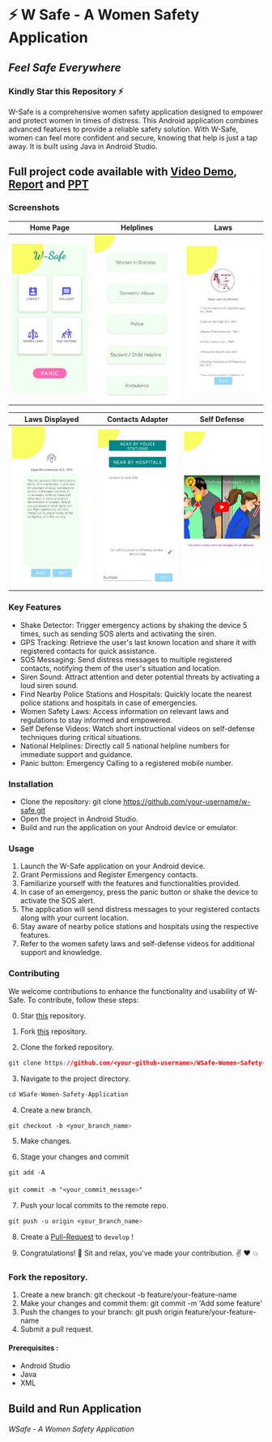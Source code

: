 # ⚡ W Safe - A Women Safety Application
## _Feel Safe Everywhere_
### Kindly Star this Repository ⚡

W-Safe is a comprehensive women safety application designed to empower and protect women in times of distress. This Android application combines advanced features to provide a reliable safety solution. With W-Safe, women can feel more confident and secure, knowing that help is just a tap away. It is built using Java in Android Studio.

## Full project code available with [Video Demo](https://youtu.be/Vxo8UF8Jc40), [Report](https://github.com/SuriyaaVijay/WSafe-Women-Safety-Application/blob/master/WSafe%20Report.pdf) and [PPT](https://github.com/SuriyaaVijay/WSafe-Women-Safety-Application/blob/master/WSafe%20PPT.pptx)

### Screenshots
Home Page | Helplines | Laws
:------------------:|:-------------------:|:-------------------:
![Home - screenshot](Media/Home.jpeg) | ![Helplines - screenshot](Media/Helpline.jpeg) | ![Laws - screenshot](Media/Laws.jpeg) 

Laws Displayed | Contacts Adapter | Self Defense
:------------------:|:-------------------:|:-------------------:
![LawDisp - screenshot](Media/DisplayLaw.jpeg) | ![Contacts Adapt - screenshot](Media/AddContacts.jpeg) | ![self defense - screenshot](Media/SelfDefense.jpeg)

### Key Features
- Shake Detector: Trigger emergency actions by shaking the device 5 times, such as sending SOS alerts and activating the siren.
- GPS Tracking: Retrieve the user's last known location and share it with registered contacts for quick assistance.
- SOS Messaging: Send distress messages to multiple registered contacts, notifying them of the user's situation and location.
- Siren Sound: Attract attention and deter potential threats by activating a loud siren sound.
- Find Nearby Police Stations and Hospitals: Quickly locate the nearest police stations and hospitals in case of emergencies.
- Women Safety Laws: Access information on relevant laws and regulations to stay informed and empowered.
- Self Defense Videos: Watch short instructional videos on self-defense techniques during critical situations.
- National Helplines: Directly call 5 national helpline numbers for immediate support and guidance.
- Panic button: Emergency Calling to a registered mobile number.

### Installation
- Clone the repository: git clone https://github.com/your-username/w-safe.git
- Open the project in Android Studio.
- Build and run the application on your Android device or emulator.

### Usage
1. Launch the W-Safe application on your Android device.
2. Grant Permissions and Register Emergency contacts. 
3. Familiarize yourself with the features and functionalities provided.
4. In case of an emergency, press the panic button or shake the device to activate the SOS alert.
5. The application will send distress messages to your registered contacts along with your current location.
6. Stay aware of nearby police stations and hospitals using the respective features.
7. Refer to the women safety laws and self-defense videos for additional support and knowledge.

### Contributing
We welcome contributions to enhance the functionality and usability of W-Safe. To contribute, follow these steps:

0. Star <a href="https://github.com/AkashSingh3031/The-Complete-FAANG-Preparation" title="this">this</a> repository.

1. Fork <a href="https://github.com/AkashSingh3031/The-Complete-FAANG-Preparation" title="this">this</a> repository.

2. Clone the forked repository.
```css
git clone https://github.com/<your-github-username>/WSafe-Women-Safety-Application
```
  
3. Navigate to the project directory.
```py
cd WSafe-Women-Safety-Application
```

4. Create a new branch.
```css
git checkout -b <your_branch_name>
```

5. Make changes.

6. Stage your changes and commit
```css
git add -A

git commit -m "<your_commit_message>"
```

7. Push your local commits to the remote repo.
```css
git push -u origin <your_branch_name>
```

8. Create a <a href="https://docs.github.com/en/github/collaborating-with-pull-requests/proposing-changes-to-your-work-with-pull-requests/creating-a-pull-request" title="Pull Request">Pull-Request</a> to `develop` !

9. Congratulations! 🎉 Sit and relax, you've made your contribution. ✌️ ❤️ 💥


### Fork the repository.
1. Create a new branch: git checkout -b feature/your-feature-name
2. Make your changes and commit them: git commit -m 'Add some feature'
3. Push the changes to your branch: git push origin feature/your-feature-name
4. Submit a pull request.

#### Prerequisites :
- Android Studio
- Java
- XML

## Build and Run Application

###### WSafe - A Women Safety Application 
